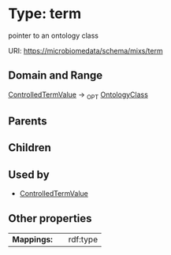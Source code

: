 
# Type: term


pointer to an ontology class

URI: [https://microbiomedata/schema/mixs/term](https://microbiomedata/schema/mixs/term)


## Domain and Range

[ControlledTermValue](ControlledTermValue.md) ->  <sub>OPT</sub> [OntologyClass](OntologyClass.md)

## Parents


## Children


## Used by

 * [ControlledTermValue](ControlledTermValue.md)

## Other properties

|  |  |  |
| --- | --- | --- |
| **Mappings:** | | rdf:type |

